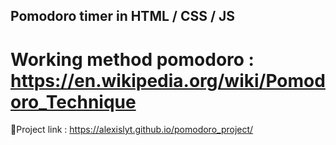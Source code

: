 ## Pomodoro timer in HTML / CSS / JS
# Working method pomodoro : https://en.wikipedia.org/wiki/Pomodoro_Technique
📄Project link : https://alexislyt.github.io/pomodoro_project/
